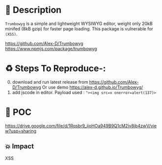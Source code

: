 # :book: Description
 `Trumbowyg` is a simple and lightweight WYSIWYG editor, weight only 20kB minifed (8kB gzip) for faster page loading. This package is vulnerable for `(XSS)`.

https://github.com/Alex-D/Trumbowyg
https://www.npmjs.com/package/trumbowyg
# :recycle:  Steps To Reproduce-:  
  0) download and run latest release from https://github.com/Alex-D/Trumbowyg Or use demo https://alex-d.github.io/Trumbowyg/
  1) add jscode in editor. Payload used : `"><img src=x onerror=alert(137)>`

# :telescope: POC

https://drive.google.com/file/d/1Rqsbr9_ijoHOa949B9Q1cM2jv8jb4zwV/view?usp=sharing
## 💥 Impact
XSS
